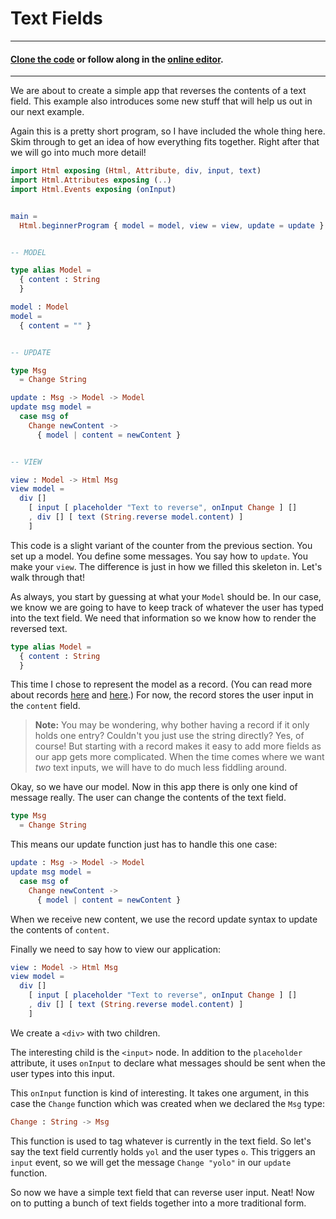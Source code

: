# Text Fields

---
#### [Clone the code](https://github.com/evancz/elm-architecture-tutorial/) or follow along in the [online editor](http://elm-lang.org/examples/field).
---

We are about to create a simple app that reverses the contents of a text field. This example also introduces some new stuff that will help us out in our next example.

Again this is a pretty short program, so I have included the whole thing here. Skim through to get an idea of how everything fits together. Right after that we will go into much more detail!


```elm
import Html exposing (Html, Attribute, div, input, text)
import Html.Attributes exposing (..)
import Html.Events exposing (onInput)


main =
  Html.beginnerProgram { model = model, view = view, update = update }


-- MODEL

type alias Model =
  { content : String
  }

model : Model
model =
  { content = "" }


-- UPDATE

type Msg
  = Change String

update : Msg -> Model -> Model
update msg model =
  case msg of
    Change newContent ->
      { model | content = newContent }


-- VIEW

view : Model -> Html Msg
view model =
  div []
    [ input [ placeholder "Text to reverse", onInput Change ] []
    , div [] [ text (String.reverse model.content) ]
    ]
```

This code is a slight variant of the counter from the previous section. You set up a model. You define some messages. You say how to `update`. You make your `view`. The difference is just in how we filled this skeleton in. Let's walk through that!

As always, you start by guessing at what your `Model` should be. In our case, we know we are going to have to keep track of whatever the user has typed into the text field. We need that information so we know how to render the reversed text.

```elm
type alias Model =
  { content : String
  }
```

This time I chose to represent the model as a record. (You can read more about records [here](http://guide.elm-lang.org/core_language.html#records) and [here](http://elm-lang.org/docs/records).) For now, the record stores the user input in the `content` field.

> **Note:** You may be wondering, why bother having a record if it only holds one entry? Couldn't you just use the string directly? Yes, of course! But starting with a record makes it easy to add more fields as our app gets more complicated. When the time comes where we want *two* text inputs, we will have to do much less fiddling around.

Okay, so we have our model. Now in this app there is only one kind of message really. The user can change the contents of the text field.

```elm
type Msg
  = Change String
```

This means our update function just has to handle this one case:

```elm
update : Msg -> Model -> Model
update msg model =
  case msg of
    Change newContent ->
      { model | content = newContent }
```

When we receive new content, we use the record update syntax to update the contents of `content`.

Finally we need to say how to view our application:

```elm
view : Model -> Html Msg
view model =
  div []
    [ input [ placeholder "Text to reverse", onInput Change ] []
    , div [] [ text (String.reverse model.content) ]
    ]
```

We create a `<div>` with two children.

The interesting child is the `<input>` node. In addition to the `placeholder` attribute, it uses `onInput` to declare what messages should be sent when the user types into this input.

This `onInput` function is kind of interesting. It takes one argument, in this case the `Change` function which was created when we declared the `Msg` type:

```elm
Change : String -> Msg
```

This function is used to tag whatever is currently in the text field. So let's say the text field currently holds `yol` and the user types `o`. This triggers an `input` event, so we will get the message `Change "yolo"` in our `update` function.

So now we have a simple text field that can reverse user input. Neat! Now on to putting a bunch of text fields together into a more traditional form.
